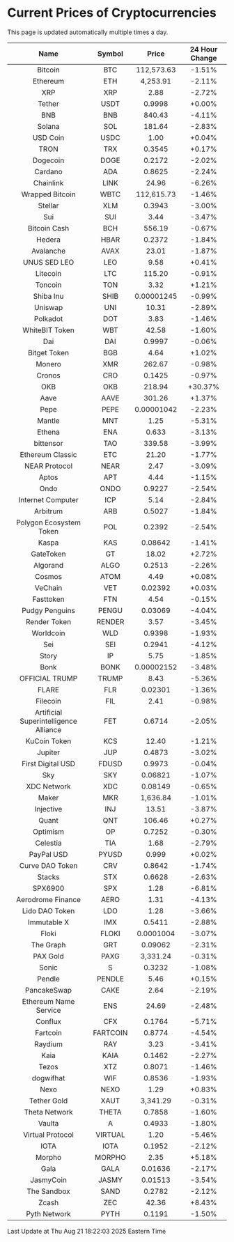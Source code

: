 # Current Prices of Cryptocurrencies
This page is updated automatically multiple times a day.

| Name | Symbol | Price | 24 Hour Change |
| :---: |:---:| :---: | :---: |
| Bitcoin | BTC | 112,573.63 | -1.51% |
| Ethereum | ETH | 4,253.91 | -2.11% |
| XRP | XRP | 2.88 | -2.72% |
| Tether | USDT | 0.9998 | +0.00% |
| BNB | BNB | 840.43 | -4.11% |
| Solana | SOL | 181.64 | -2.83% |
| USD Coin | USDC | 1.00 | +0.04% |
| TRON | TRX | 0.3545 | +0.17% |
| Dogecoin | DOGE | 0.2172 | -2.02% |
| Cardano | ADA | 0.8625 | -2.24% |
| Chainlink | LINK | 24.96 | -6.26% |
| Wrapped Bitcoin | WBTC | 112,615.73 | -1.46% |
| Stellar | XLM | 0.3943 | -3.00% |
| Sui | SUI | 3.44 | -3.47% |
| Bitcoin Cash | BCH | 556.19 | -0.67% |
| Hedera | HBAR | 0.2372 | -1.84% |
| Avalanche | AVAX | 23.01 | -1.87% |
| UNUS SED LEO | LEO | 9.58 | +0.41% |
| Litecoin | LTC | 115.20 | -0.91% |
| Toncoin | TON | 3.32 | +1.21% |
| Shiba Inu | SHIB | 0.00001245 | -0.99% |
| Uniswap | UNI | 10.31 | -2.89% |
| Polkadot | DOT | 3.83 | -1.46% |
| WhiteBIT Token | WBT | 42.58 | -1.60% |
| Dai | DAI | 0.9997 | -0.06% |
| Bitget Token | BGB | 4.64 | +1.02% |
| Monero | XMR | 262.67 | -0.98% |
| Cronos | CRO | 0.1425 | -0.97% |
| OKB | OKB | 218.94 | +30.37% |
| Aave | AAVE | 301.26 | +1.37% |
| Pepe | PEPE | 0.00001042 | -2.23% |
| Mantle | MNT | 1.25 | -5.31% |
| Ethena | ENA | 0.633 | -3.13% |
| bittensor | TAO | 339.58 | -3.99% |
| Ethereum Classic | ETC | 21.20 | -1.77% |
| NEAR Protocol | NEAR | 2.47 | -3.09% |
| Aptos | APT | 4.44 | -1.15% |
| Ondo | ONDO | 0.9227 | -2.54% |
| Internet Computer | ICP | 5.14 | -2.84% |
| Arbitrum | ARB | 0.5027 | -1.84% |
| Polygon Ecosystem Token | POL | 0.2392 | -2.54% |
| Kaspa | KAS | 0.08642 | -1.41% |
| GateToken | GT | 18.02 | +2.72% |
| Algorand | ALGO | 0.2513 | -2.26% |
| Cosmos | ATOM | 4.49 | +0.08% |
| VeChain | VET | 0.02392 | +0.03% |
| Fasttoken | FTN | 4.54 | -0.15% |
| Pudgy Penguins | PENGU | 0.03069 | -4.04% |
| Render Token | RENDER | 3.57 | -3.45% |
| Worldcoin | WLD | 0.9398 | -1.93% |
| Sei | SEI | 0.2941 | -4.12% |
| Story | IP | 5.75 | -1.85% |
| Bonk | BONK | 0.00002152 | -3.48% |
| OFFICIAL TRUMP | TRUMP | 8.43 | -5.36% |
| FLARE | FLR | 0.02301 | -1.36% |
| Filecoin | FIL | 2.41 | -0.98% |
| Artificial Superintelligence Alliance | FET | 0.6714 | -2.05% |
| KuCoin Token | KCS | 12.40 | -1.21% |
| Jupiter | JUP | 0.4873 | -3.02% |
| First Digital USD | FDUSD | 0.9973 | -0.04% |
| Sky | SKY | 0.06821 | -1.07% |
| XDC Network | XDC | 0.08149 | -0.65% |
| Maker | MKR | 1,636.84 | -1.01% |
| Injective | INJ | 13.51 | -3.87% |
| Quant | QNT | 106.46 | +0.27% |
| Optimism | OP | 0.7252 | -0.30% |
| Celestia | TIA | 1.68 | -2.79% |
| PayPal USD | PYUSD | 0.999 | +0.02% |
| Curve DAO Token | CRV | 0.8642 | -1.74% |
| Stacks | STX | 0.6628 | -2.63% |
| SPX6900 | SPX | 1.28 | -6.81% |
| Aerodrome Finance | AERO | 1.31 | -4.13% |
| Lido DAO Token | LDO | 1.28 | -3.66% |
| Immutable X | IMX | 0.5411 | -2.88% |
| Floki | FLOKI | 0.0001004 | -3.07% |
| The Graph | GRT | 0.09062 | -2.31% |
| PAX Gold | PAXG | 3,331.24 | -0.31% |
| Sonic | S | 0.3232 | -1.08% |
| Pendle | PENDLE | 5.46 | +0.15% |
| PancakeSwap | CAKE | 2.64 | -2.19% |
| Ethereum Name Service | ENS | 24.69 | -2.48% |
| Conflux | CFX | 0.1764 | -5.71% |
| Fartcoin | FARTCOIN | 0.8774 | -4.54% |
| Raydium | RAY | 3.23 | -3.41% |
| Kaia | KAIA | 0.1462 | -2.27% |
| Tezos | XTZ | 0.8071 | -1.46% |
| dogwifhat | WIF | 0.8536 | -1.93% |
| Nexo | NEXO | 1.29 | +0.83% |
| Tether Gold | XAUT | 3,341.29 | -0.31% |
| Theta Network | THETA | 0.7858 | -1.60% |
| Vaulta | A | 0.4933 | -1.80% |
| Virtual Protocol | VIRTUAL | 1.20 | -5.46% |
| IOTA | IOTA | 0.1952 | -2.12% |
| Morpho | MORPHO | 2.35 | +5.18% |
| Gala | GALA | 0.01636 | -2.17% |
| JasmyCoin | JASMY | 0.01513 | -3.54% |
| The Sandbox | SAND | 0.2782 | -2.12% |
| Zcash | ZEC | 42.36 | +8.43% |
| Pyth Network | PYTH | 0.1191 | -1.50% |

Last Update at Thu Aug 21 18:22:03 2025 Eastern Time